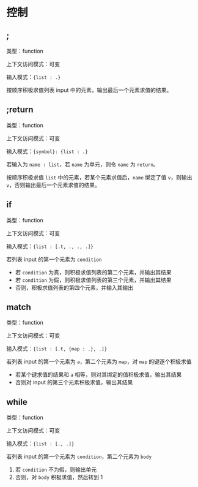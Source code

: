 # 控制

## ;

类型：function

上下文访问模式：可变

输入模式：`{list : .}`

按顺序积极求值列表 input 中的元素，输出最后一个元素求值的结果。

## ;return

类型：function

上下文访问模式：可变

输入模式：`{symbol}: {list : .}`

若输入为 `name : list`，若 `name` 为单元，则令 `name` 为 `return`。

按顺序积极求值 `list` 中的元素，若某个元素求值后，`name` 绑定了值 `v`，则输出 `v`，否则输出最后一个元素求值的结果。

## if

类型：function

上下文访问模式：可变

输入模式：`{list : [.t, ., ., .]}`

若列表 input 的第一个元素为 `condition`

- 若 `condition` 为真，则积极求值列表的第二个元素，并输出其结果
- 若 `condition` 为假，则积极求值列表的第三个元素，并输出其结果
- 否则，积极求值列表的第四个元素，并输入其输出

## match

类型：function

上下文访问模式：可变

输入模式：`{list : [.t, {map : .}, .]}`

若列表 input 的第一个元素为 `a`，第二个元素为 `map`，对 `map` 的键逐个积极求值

- 若某个键求值的结果和 `a` 相等，则对其绑定的值积极求值，输出其结果
- 否则对 input 的第三个元素积极求值，输出其结果

## while

类型：function

上下文访问模式：可变

输入模式：`{list : [., .]}`

若列表 input 的第一个元素为 `condition`，第二个元素为 `body`

1. 若 `condition` 不为假，则输出单元
2. 否则，对 `body` 积极求值，然后转到 1
